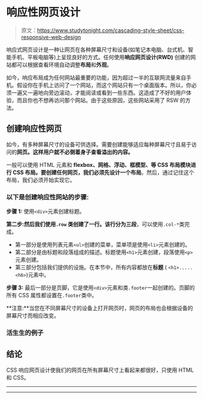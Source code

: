 # 响应性网页设计

> 原文：<https://www.studytonight.com/cascading-style-sheet/css-responsive-web-design>

响应式网页设计是一种让网页在各种屏幕尺寸和设备(如笔记本电脑、台式机、智能手机、平板电脑等)上呈现良好的方式。任何使用**响应网页设计(RWD)** 创建的网站都可以根据查看环境自动调整**布局**和**外观**。

如今，响应布局成为任何网站最重要的功能，因为超过一半的互联网流量来自手机。假设你在手机上访问了一个网站，而这个网站只有一个桌面版本。所以，你必须一遍又一遍地向旁边滚动，才能阅读或看到一些东西。这造成了不好的用户体验，而且你也不想再访问那个网站。由于这些原因，这些网站采用了 RSW 的方法。

## 创建响应性网页

如今，有多种屏幕尺寸的设备可供选择。需要创建能够适应每种屏幕尺寸且易于访问的**网页。这样用户就不必侧着身子查看溢出的内容。**

一般可以使用 HTML 元素和 **flexbox、网格、浮动、框模型、**等 CSS 布局模块进行 CSS 布局。要创建任何网页，我们必须先**设计一个布局**。然后，通过记住这个布局，我们必须开始实现它。

### 以下是创建响应性网站的步骤:

**步骤 1:** 使用`<div>`元素创建标题。

**第二步:**然后我们使用`.row` 类创建了一行。该行分为**三段**，可以使用`.col-*`类完成。

*   第一部分是使用列表元素`<ul>`创建的菜单，菜单项是使用`<li>`元素创建的。
*   第二部分是由标题和段落组成的描述。标题使用`<h1>`元素创建，段落使用`<p>`元素创建。
*   第三部分包括我们提供的设施。在本节中，所有内容都放在**标题** ( `<h1>.....<h6>`)元素中。

**步骤 3:** 最后一部分是页脚，它是使用`<div>`元素和类`.footer`一起创建的。页脚的所有 CSS 属性都设置在`.footer`类中。

**注意:**当您在不同屏幕尺寸的设备上打开网页时，网页的布局也会根据设备的屏幕尺寸而相应改变。

### 活生生的例子

## 结论

CSS 响应网页设计使我们的网页在所有屏幕尺寸上看起来都很好，只使用 HTML 和 CSS。

* * *

* * *